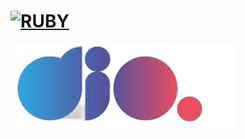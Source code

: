 # [![RUBY](https://img.shields.io/badge/Ruby-FF0000?style=for-the-badge&logo=ruby)](https://www.ruby-lang.org/pt/ )
[![DIO](https://github.com/Estimero/Ruby_inicial/blob/main/DIO_SEM_BG.png)](https://www.dio.me/users/luishenrick77)
